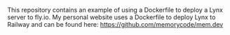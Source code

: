 This repository contains an example of using a Dockerfile to deploy a Lynx server to fly.io. 
My personal website uses a Dockerfile to deploy Lynx to Railway and can be found here: https://github.com/memorycode/mem.dev
